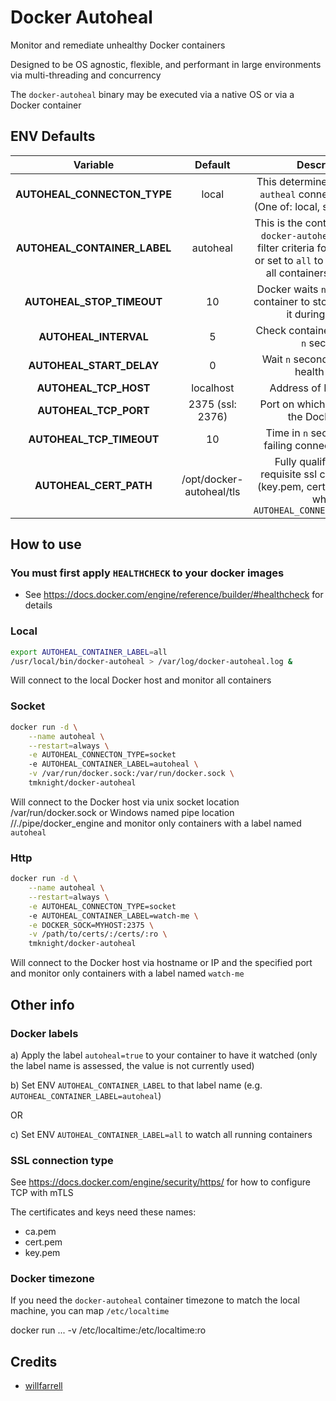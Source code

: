 # Docker Autoheal

Monitor and remediate unhealthy Docker containers

Designed to be OS agnostic, flexible, and performant in large environments via multi-threading and concurrency

The `docker-autoheal` binary may be executed via a native OS or via a Docker container

## ENV Defaults

| Variable                     | Default               | Description                                           |
|:----------------------------:|:---------------------:|:-----------------------------------------------------:|
| **AUTOHEAL_CONNECTON_TYPE**  | local                 | This determines how `docker-autheal` connects to Docker (One of: local, socket, http, ssl                                                               |
| **AUTOHEAL_CONTAINER_LABEL** | autoheal              | This is the container label that `docker-autoheal` will use as filter criteria for monitoring - or set to `all` to simply monitor all containers on the host |
| **AUTOHEAL_STOP_TIMEOUT**    | 10                    | Docker waits `n` seconds for a container to stop before killing it during restarts <!-- (overridable via label; see below) -->                            |
| **AUTOHEAL_INTERVAL**        | 5                     | Check container health every `n` seconds              |
| **AUTOHEAL_START_DELAY**     | 0                     | Wait `n` seconds before first health check            |
| **AUTOHEAL_TCP_HOST**        | localhost             | Address of Docker host                                |
| **AUTOHEAL_TCP_PORT**        | 2375 (ssl: 2376)      | Port on which to connect to the Docker host           |
| **AUTOHEAL_TCP_TIMEOUT**     | 10                    | Time in `n` seconds before failing connection attempt |
| **AUTOHEAL_CERT_PATH**       | /opt/docker-autoheal/tls | Fully qualified path to requisite ssl certificate files (key.pem, cert.pem, ca.pem) when `AUTOHEAL_CONNECTION_TYPE=ssl`                                  |
<!--
|**WEBHOOK_URL**               |                       |Post messages to the webhook following actions on unhealthy container                                                                              |
-->

<!--
### Optional Container Labels

| Label                             | Value    | Description                                                                                                                       |
|:---------------------------------:|:--------:|:---------------------------------------------------------------------------------------------------------------------------------:|
| **autoheal.stop.timeout**         | 20       | Per container override of the stop timeout (in seconds) during restart                                                            |
-->

## How to use

### You must first apply `HEALTHCHECK` to your docker images

- See <https://docs.docker.com/engine/reference/builder/#healthcheck> for details

### Local

```bash
export AUTOHEAL_CONTAINER_LABEL=all
/usr/local/bin/docker-autoheal > /var/log/docker-autoheal.log &
```

Will connect to the local Docker host and monitor all containers

### Socket

```bash
docker run -d \
    --name autoheal \
    --restart=always \
    -e AUTOHEAL_CONNECTON_TYPE=socket
    -e AUTOHEAL_CONTAINER_LABEL=autoheal \
    -v /var/run/docker.sock:/var/run/docker.sock \
    tmknight/docker-autoheal
```

Will connect to the Docker host via unix socket location /var/run/docker.sock or Windows named pipe location //./pipe/docker_engine and monitor only containers with a label named `autoheal`

### Http

```bash
docker run -d \
    --name autoheal \
    --restart=always \
    -e AUTOHEAL_CONNECTON_TYPE=socket
    -e AUTOHEAL_CONTAINER_LABEL=watch-me \
    -e DOCKER_SOCK=MYHOST:2375 \
    -v /path/to/certs/:/certs/:ro \
    tmknight/docker-autoheal
```

Will connect to the Docker host via hostname or IP and the specified port and monitor only containers with a label named `watch-me`

## Other info

### Docker labels

a) Apply the label `autoheal=true` to your container to have it watched (only the label name is assessed, the value is not currently used)

b) Set ENV `AUTOHEAL_CONTAINER_LABEL` to that label name (e.g. `AUTOHEAL_CONTAINER_LABEL=autoheal`)

OR

c) Set ENV `AUTOHEAL_CONTAINER_LABEL=all` to watch all running containers

### SSL connection type

See <https://docs.docker.com/engine/security/https/> for how to configure TCP with mTLS

The certificates and keys need these names:

- ca.pem
- cert.pem
- key.pem

### Docker timezone

If you need the `docker-autoheal` container timezone to match the local machine, you can map `/etc/localtime`

docker run ... -v /etc/localtime:/etc/localtime:ro

<!--
## Testing

```bash
docker build -t autoheal .

docker run -d \
    -e AUTOHEAL_CONTAINER_LABEL=all \
    -v /var/run/docker.sock:/var/run/docker.sock \
    autoheal
```
-->

## Credits

- [willfarrell](https://github.com/willfarrell)
